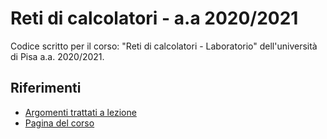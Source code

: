 # Reti di calcolatori - a.a 2020/2021
Codice scritto per il corso: "Reti di calcolatori - Laboratorio" dell'università di Pisa a.a. 2020/2021.<br>



## Riferimenti
 
- [Argomenti trattati a lezione](https://unimap.unipi.it/registri/dettregistriNEW.php?re=3310638::::&ri=8093)
- [Pagina del corso](https://elearning.di.unipi.it/course/view.php?id=196)